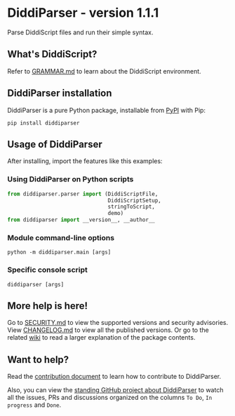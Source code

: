 # DiddiParser - version 1.1.1

Parse DiddiScript files and run their simple syntax.

## What's DiddiScript?

Refer to [GRAMMAR.md](http://github.com/diddileija/diddiparser/blob/main/GRAMMAR.md) to learn about the DiddiScript
environment.

## DiddiParser installation

DiddiParser is a pure Python package, installable from [PyPI](http://pypi.org/project/diddiparser) with Pip:

```
pip install diddiparser
```

## Usage of DiddiParser

After installing, import the features like this examples:

### Using DiddiParser on Python scripts

```python
from diddiparser.parser import (DiddiScriptFile,
                                DiddiScriptSetup,
                                stringToScript,
                                demo)
from diddiparser import __version__, __author__
```

### Module command-line options

```
python -m diddiparser.main [args]
```

### Specific console script

```
diddiparser [args]
```

## More help is here!

Go to [SECURITY.md](http://github.com/diddileija/diddiparser/blob/main/SECURITY.md) to view the supported versions and security advisories. View [CHANGELOG.md](http://github.com/diddileija/diddiparser/blob/main/CHANGELOG.md) to view all the published versions. Or go to the related [wiki](http://github.com/diddileija/diddiparser/wiki/Home) to read a larger explanation of the package contents.

## Want to help?

Read the [contribution document](http://github.com/diddileija/diddiparser/blob/main/CONTRIBUTING.md) to learn how to contribute to DiddiParser. 

Also, you can view the 
[standing GitHub project about DiddiParser](http://github.com/users/diddileija/projects/2) to watch all the issues, PRs and discussions organized on the columns `To Do`, `In progress` and `Done`.
